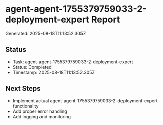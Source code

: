 # agent-agent-1755379759033-2-deployment-expert Report

Generated: 2025-08-18T11:13:52.305Z

## Status
- Task: agent-agent-1755379759033-2-deployment-expert
- Status: Completed
- Timestamp: 2025-08-18T11:13:52.305Z

## Next Steps
- Implement actual agent-agent-1755379759033-2-deployment-expert functionality
- Add proper error handling
- Add logging and monitoring
